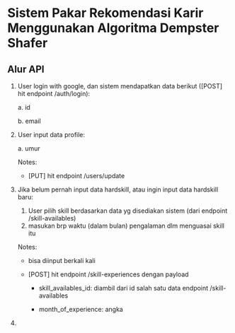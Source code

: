 # Sistem Pakar Rekomendasi Karir Menggunakan Algoritma Dempster Shafer

## Alur API

1. User login with google, dan sistem mendapatkan data berikut ([POST] hit endpoint /auth/login):

   a. id

   b. email

2. User input data profile:

   a. umur

   Notes:

   - [PUT] hit endpoint /users/update

3. Jika belum pernah input data hardskill, atau ingin input data hardskill baru:

   1. User pilih skill berdasarkan data yg disediakan sistem (dari endpoint /skill-availables)
   2. masukan brp waktu (dalam bulan) pengalaman dlm menguasai skill itu

   Notes:

   - bisa diinput berkali kali
   - [POST] hit endpoint /skill-experiences dengan payload

     - skill_availables_id: diambil dari id salah satu data endpoint /skill-availables

     - month_of_experience: angka

4.
